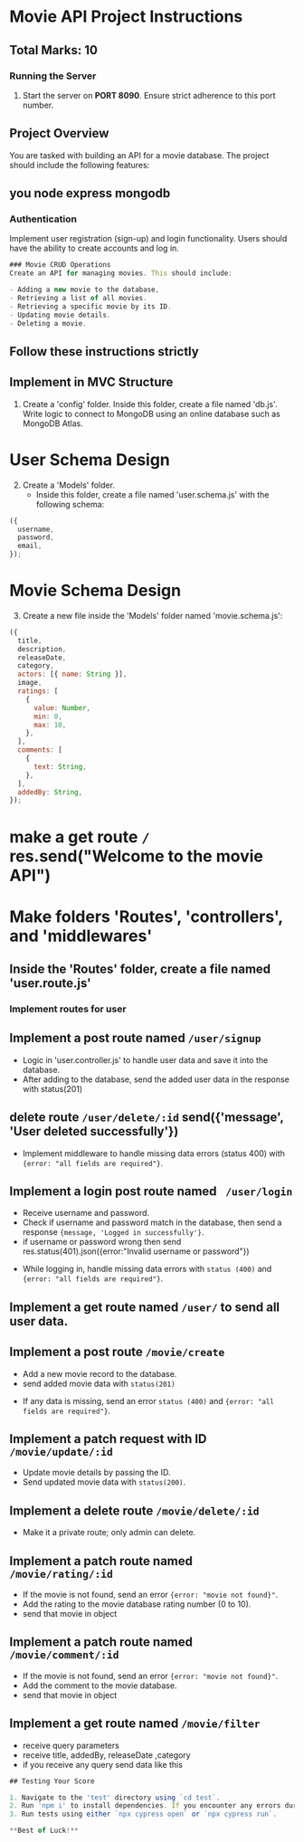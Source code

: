 # Movie API Project Instructions

## **Total Marks: 10**

### Running the Server

1. Start the server on **PORT 8090**. Ensure strict adherence to this port number.

<!-- Overview -->

## Project Overview

You are tasked with building an API for a movie database. The project should include the following features:

## you node express mongodb

### Authentication

Implement user registration (sign-up) and login functionality. Users should have the ability to create accounts and log in.

```js
### Movie CRUD Operations
Create an API for managing movies. This should include:

- Adding a new movie to the database,
- Retrieving a list of all movies.
- Retrieving a specific movie by its ID.
- Updating movie details.
- Deleting a movie.
```

## Follow these instructions strictly

<!-- Steps  -->

## Implement in MVC Structure

<!--database connection  -->

1. Create a 'config' folder. Inside this folder, create a file named 'db.js'. Write logic to connect to MongoDB using an online database such as MongoDB Atlas.

<!-- Database Schema Design -->

# User Schema Design

2. Create a 'Models' folder.
   - Inside this folder, create a file named 'user.schema.js' with the following schema:

```js
({
  username,
  password,
  email,
});
```

# Movie Schema Design

3. Create a new file inside the 'Models' folder named 'movie.schema.js':

```js
({
  title,
  description,
  releaseDate,
  category,
  actors: [{ name: String }],
  image,
  ratings: [
    {
      value: Number,
      min: 0,
      max: 10,
    },
  ],
  comments: [
    {
      text: String,
    },
  ],
  addedBy: String,
});
```

<!-- Routes -->

<!-- make base api end point -->

# make a get route `/` res.send("Welcome to the movie API")

# Make folders 'Routes', 'controllers', and 'middlewares'

## Inside the 'Routes' folder, create a file named 'user.route.js'

### Implement routes for user

<!-- Post -->

## Implement a post route named `/user/signup`

- Logic in 'user.controller.js' to handle user data and save it into the database.
- After adding to the database, send the added user data in the response with status(201)

## delete route `/user/delete/:id` send({'message', 'User deleted successfully'})

 <!-- Middleware user.middleware.js -->

- Implement middleware to handle missing data errors (status 400) with `{error: "all fields are required"}`.

<!-- Login route -->

## Implement a login post route named ` /user/login`

- Receive username and password.
- Check if username and password match in the database, then send a response `{message, 'Logged in successfully'}`.
- if username or password wrong then send res.status(401).json({error:"Invalid username or password"})

<!-- Middleware user.middleware.js -->

- While logging in, handle missing data errors with `status (400)` and `{error: "all fields are required"}`.

<!-- Get -->

## Implement a get route named `/user/` to send all user data.

## Implement a post route `/movie/create`

- Add a new movie record to the database.
- send added movie data with `status(201)`

<!-- Middleware -->

- If any data is missing, send an error `status (400)` and `{error: "all fields are required"}`.

## Implement a patch request with ID `/movie/update/:id`

- Update movie details by passing the ID.
- Send updated movie data with `status(200)`.

## Implement a delete route `/movie/delete/:id`

- Make it a private route; only admin can delete.

## Implement a patch route named `/movie/rating/:id`

- If the movie is not found, send an error `{error: "movie not found}"`.
- Add the rating to the movie database rating number (0 to 10).
- send that movie in object

## Implement a patch route named `/movie/comment/:id`

- If the movie is not found, send an error `{error: "movie not found}"`.
- Add the comment to the movie database.
- send that movie in object

<!-- search and filter -->

## Implement a get route named `/movie/filter`

- receive query parameters
- receive title, addedBy, releaseDate ,category
- if you receive any query send data like this

```js
## Testing Your Score

1. Navigate to the 'test' directory using `cd test`.
2. Run 'npm i' to install dependencies. If you encounter any errors during installation, you can use the following command: `./node_modules/.bin/cypress install`.
3. Run tests using either `npx cypress open` or `npx cypress run`.

**Best of Luck!**
```